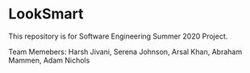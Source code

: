 # LookSmart
This repository is for Software Engineering Summer 2020 Project.

Team Memebers: Harsh Jivani, Serena Johnson, Arsal Khan, Abraham Mammen, Adam Nichols
